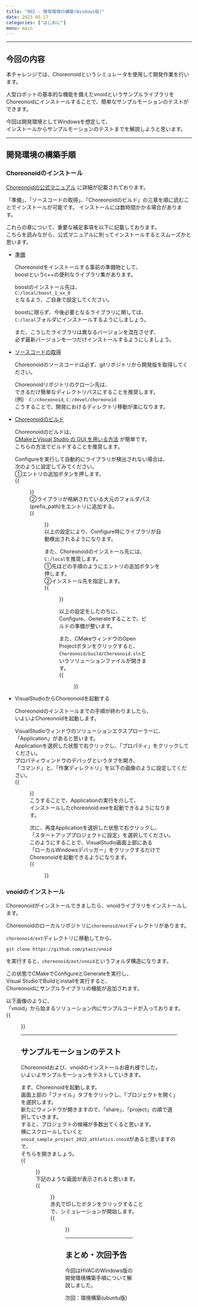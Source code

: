 ```yaml
---
title: "002 - 開発環境の構築(Windows版)"
date: 2023-05-17
categories: ["はじめに"]
menu: main
---
```


---

## 今回の内容
本チャレンジでは、Choreonoidというシミュレータを使用して開発作業を行います。

人型ロボットの基本的な機能を備えたvnoidというサンプルライブラリを
Choreonoidにインストールすることで、簡単なサンプルモーションのテストができます。

今回は開発環境としてWindowsを想定して、  
インストールからサンプルモーションのテストまでを解説しようと思います。

---

## 開発環境の構築手順
### Choreonoidのインストール

[Choreonoidの公式マニュアル](https://choreonoid.org/ja/documents/latest/install/build-windows.html#id35)
に詳細が記載されております。

「準備」、「ソースコードの取得」、「Choreonoidのビルド」の三章を順に読むことでインストールが可能です。
インストールには数時間かかる場合があります。

これらの章について、重要な補足事項を以下に記載しております。  
こちらを読みながら、公式マニュアルに則ってインストールするとスムーズかと思います。

-	[準備](https://choreonoid.org/ja/documents/latest/install/build-windows.html#id2)

	Choreonoidをインストールする事前の準備物として、  
	boostというc++の便利なライブラリ集があります。

	boostのインストール先は、  
	`C:/local/boost_1_xx_0`  
	となるよう、ご自身で設定してください。

	boostに限らず、今後必要となるライブラリに関しては、  
	`C:/local`フォルダにインストールするようにしましょう。

	また、こうしたライブラリは異なるバージョンを混在させず、  
	必ず最新バージョンを一つだけインストールするようにしましょう。

-	[ソースコードの取得](https://choreonoid.org/ja/documents/latest/install/build-windows.html#id8)

	Choreonoidのソースコードは必ず、gitリポジトリから開発版を取得してください。

	Choreonoidリポジトリのクローン先は、  
	できるだけ簡単なディレクトリパスにすることを推奨します。  
	(例)　`C:/choreonoid`, `C:/devel/choreonoid`  
	こうすることで、開発におけるディレクトリ移動が楽になります。

-	[Choreonoidのビルド](https://choreonoid.org/ja/documents/latest/install/build-windows.html#id13)

	Choreonoidのビルドは、  
	[CMakeとVisual Studio の GUI を用いる方法](https://choreonoid.org/ja/documents/latest/install/build-windows-gui.html)
	が簡単です。  
	こちらの方法でビルドすることを推奨します。

	Configureを実行して自動的にライブラリが検出されない場合は、  
	次のように設定してみてください。  
	①エントリの追加ボタンを押します。  
	{{<figure src="./add_entry.png" class="center" alt="エントリの追加" width="75%">}}  
	②ライブラリが格納されている大元のフォルダパス(prefix_path)をエントリに追加する。  
	{{<figure src="./cmake_prefix_path.png" class="center" alt="ライブラリのプリフィクス設定" width="75%">}}  
	以上の設定により、Configure時にライブラリが自動検出されるようになります。

	また、Choreonoidのインストール先には、`C:/local`を推奨します。  
	①先ほどの手順のようにエントリの追加ボタンを押します。  
	②インストール先を指定します。  
	{{<figure src="./cmake_install_prefix.png" class="center" alt="ライブラリのプリフィクス設定" width="75%">}} 

	以上の設定をしたのちに、  
	Configure、Generateすることで、ビルドの準備が整います。

	また、CMakeウィンドウのOpen Projectボタンをクリックすると、  
	`Choreonoid/build/Choreonoid.sln`というソリューションファイルが開きます。  
	{{<figure src="./open_sln.png" class="center" alt="ライブラリのプリフィクス設定" width="75%">}}

-	VisualStudioからChoreonoidを起動する

	Choreonoidのインストールまでの手順が終わりましたら、  
	いよいよChoreonoidを起動します。
	
	VisualStudioウィンドウのソリューションエクスプローラーに、  
	「Application」があると思います。  
	Applicationを選択した状態で右クリックし、「プロパティ」をクリックしてください。  
	プロパティウィンドウのデバッグというタブを開き、  
	「コマンド」と、「作業ディレクトリ」を以下の画像のように設定してください。  
	{{<figure src="./app_property.png" class="center" alt="ライブラリのプリフィクス設定" width="75%">}}  
	こうすることで、Applicationの実行を介して、  
	インストールしたchoreonoid.exeを起動できるようになります。

	次に、再度Applicationを選択した状態で右クリックし、  
	「スタートアッププロジェクトに設定」を選択してください。  
	このようにすることで、VisualStudio画面上部にある  
	「ローカルWindowsデバッガー」をクリックするだけで  
	Choreonoidを起動できるようになります。  
	{{<figure src="./local_debug.jpg" class="center" alt="ライブラリのプリフィクス設定" width="75%">}}
	

### vnoidのインストール
Choreonoidがインストールできましたら、vnoidライブラリをインストールします。

Choreonoidのローカルリポジトリに`choreonoid/ext`ディレクトリがあります。

`choreonoid/ext`ディレクトリに移動してから、  
```
git clone https://github.com/ytazz/vnoid
```  
を実行すると、`choreonoid/ext/vnoid`というフォルダ構造になります。

この状態でCMakeでConfigureとGenerateを実行し、  
Visual StudioでBuildとinstallを実行すると、  
Choreonoidにサンプルライブラリの機能が追加されます。

以下画像のように、  
「vnoid」から始まるソリューション内にサンプルコードが入っております。  
{{<figure src="./sample_code.png" class="center" alt="ライブラリのプリフィクス設定" width="75%">}}

---

## サンプルモーションのテスト
Choreonoidおよび、vnoidのインストールお疲れ様でした。  
いよいよサンプルモーションをテストしていきます。

まず、Choreonoidを起動します。  
画面上部の「ファイル」タブをクリックし、「プロジェクトを開く」を選択します。  
新たにウィンドウが開きますので、「share」、「project」の順で選択していきます。  
すると、プロジェクトの候補が多数出てくると思います。  
横にスクロールしていくと  
`vnoid_sample_project_2022_athletics.cnoid`があると思いますので、  
そちらを開きましょう。  
{{<figure src="./athletics_cnoid.png" class="center" alt="ライブラリのプリフィクス設定" width="75%">}}  
下記のような画面が表示されると思います。  
{{<figure src="./sample_start.png" class="center" alt="ライブラリのプリフィクス設定" width="75%">}}  
赤丸で印したボタンをクリックすることで、シミュレーションが開始します。  
{{<figure src="./sample_movie.gif" class="center" alt="ライブラリのプリフィクス設定" width="75%">}}

---

## まとめ・次回予告
今回はHVACのWindows版の開発環境構築手順について解説しました。

次回：環境構築(ubuntu版)
